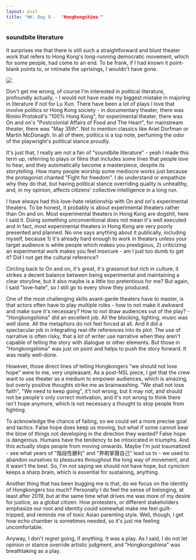 ```yaml
---
layout: post
title: "HK: Day 9 -  "Hongkongshima "
---
```

### soundbite literature

It surprises me that there is still such a straightforward and blunt theater work that refers to Hong Kong's long-running democratic movement, which for some people, had come to an end. To be frank, if I had known it point-blank points to, or intimate the uprisings, I wouldn't have gone. 

 <img src="[https://github.com/stayteef/stayteef.github.io/blob/gh-pages/mediabank/hkshi.JPG?raw=true](https://github.com/stayteef/stayteef.github.io/blob/gh-pages/mediabank/hkshi.jpg?raw=true)"> 
 
Don't get me wrong, of course I'm interested in political literature, profoundly actually, - I would not have made my biggest mistake in majoring in literature if not for Lu Xun. There have been a lot of plays I love that involve politics or Hong Kong society - in documentary theater, there was Rimini Protokoll's "100% Hong Kong", for experimental theater, there was On and on's "Postcolonial Affairs of Food and The Heart", for mainstream theater, there was "May 35th". Not to mention classics like Ariel Dorfman or Martin McDonagh. In all of them, politics is a top note, perfuming the odor of the playwright's political stance proudly.

It's just that, I really am not a fan of "soundbite literature" - yeah I made this term up, referring to plays or films that includes some lines that people love to hear, and they automatically become a masterpiece, despite its storytelling. How many people worship some mediocre works just because the protagonist chanted "Fight for freedom". I do understand or empathize why they do that, but having political stance overriding quality is unhealthy, and, in my opinion, affects citizens' collective intelligence in a long run.
 
I have always had this love-hate relationship with On and on's experimental theaters. To be honest, it probably is about experimental theaters rather than On and on. Most experimental theaters in Hong Kong are dogshit, here I said it. Doing something unconventional does not mean it's well executed and in fact, most experimental theaters in Hong Kong are very poorly presented and planned. No one says anything about it publically, including myself, because 1) it's already hard enough to work in theaters unless your target audience is white people which makes you prestigious, 2) criticizing an experimental work makes you feel insecure - am I just too dumb to get it? Did I not get the cultural reference? 

Circling back to On and on, it's great, it's grassroot but rich in culture, it strikes a decent balance between being experimental and maintaining a clear storyline, but it also maybe is a little too pretentious for me? But again, I said "love-hate", so I still go to every show they produced. 

One of the most challenging skills avant-garde theaters have to master, is that actors often have to play multiple roles - how to not make it awkward and make sure it's necessary? How to not draw audiences out of the play? -  "Hongkongshima" did an excellent job. All the blocking, lighting, music was well done. All the metaphors do not feel forced at all. And it did a spectacular job in integrating real-life references into its plot. The use of narrative is often risky, that a lot of writer use narrative when they aren't capable of telling the story with dialogue or other elements. But those in "Hongkongshima" was just on point and helps to push the story forward. It was really well-done.

However, those direct lines of telling Hongkongers "we should not lose hope" were to me, very unpleasant. As a post-NSL piece, I get that the crew want to use theater as a medium to empower audiences, which is amazing, but overly positive thoughts strike me as brainwashing. "We shall not lose faith", "We need to keep going", it't not wrong, but it may not, and should not be people's only correct motivation, and it's not wrong to think there isn't hope anymore, which is not necessary a thought to stop people from fighting. 

To acknowledge the chance of failing, so we could set a more precise goal and tactics. False hope does keep us moving, but what if some cannot bear the blow of things not developing in the direction they wanted? False hope is dangerous. Humans have the tendency to be intoxicated in triumphs. And this actually stops people from moving onwards. Maybe I'm just traumatized - see what years of "階段性勝利" and "畀啲掌聲自己" lead us to - we used to abandon ourselves to pleasures throughout the long way of movement, and it wasn't the best. So, I'm not saying we should not have hope, but cynicism keeps a sharp brain, which is essential for sustaining, anything.

Another thing that has been bugging me is that, do we focus on the identity of Hongkongers too much? Personally I do feel the sense of belonging, at least after 2019, but at the same time what drives me was more of my desire for justice, as a global citizen. How protesters, or different stakeholders emphasize our root and identity could somewhat make me feel guilt-tripped, and reminds me of toxic Asian parenting style. Well, though, I get how echo chamber is sometimes needed, so it's just me feeling uncomfortable.  

Anyway, I don't regret going, if anything. It was a play. As I said, I do not let opinion or stance override artistic judgment, and "Hongkongshima" was breathtaking as a play.

<!--more-->
